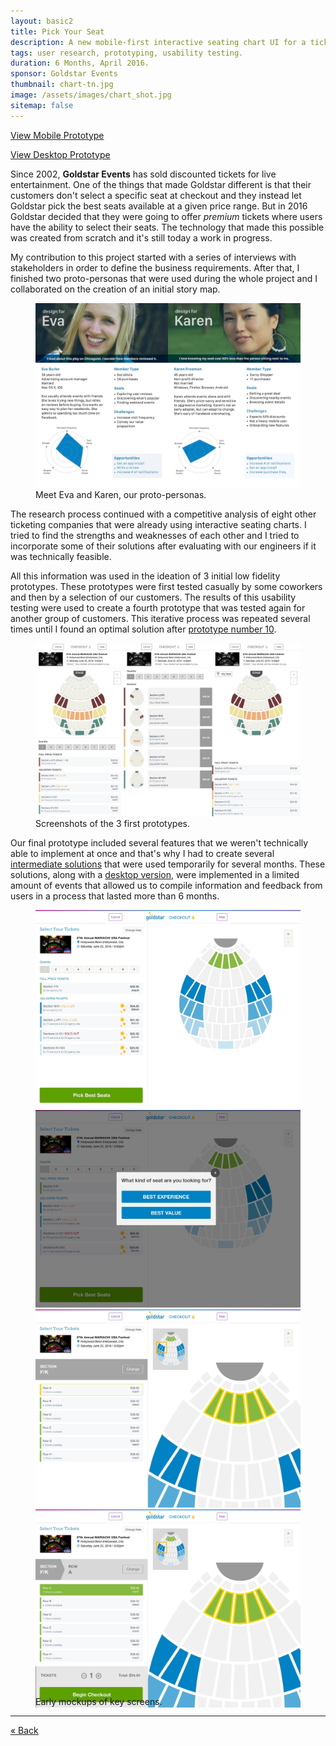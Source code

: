 ```yaml
---
layout: basic2
title: Pick Your Seat
description: A new mobile-first interactive seating chart UI for a ticketing company.
tags: user research, prototyping, usability testing.
duration: 6 Months, April 2016.
sponsor: Goldstar Events
thumbnail: chart-tn.jpg
image: /assets/images/chart_shot.jpg
sitemap: false
---
```

<script src="/assets/js/flickity.js"></script>

<a class="inline-flex items-center gap-2 text-sm no-underline justify-center bg-white/60 dark:bg-slate-800/90 ring-1 ring-slate-900/5 dark:ring-white/10 hover:ring-slate-900/20 dark:hover:ring-white/20 p-2 rounded transition duration-300 ease-in-out w-full" href="/assets/protos/seat-mobile-proto/index.html#/screens">View Mobile Prototype</a>

<a class="inline-flex items-center gap-2 text-sm no-underline justify-center bg-white/60 dark:bg-slate-800/90 ring-1 ring-slate-900/5 dark:ring-white/10 hover:ring-slate-900/20 dark:hover:ring-white/20 p-2 rounded transition duration-300 ease-in-out w-full" href="/assets/protos/seat-desktop-proto/index.html#/screens">View Desktop Prototype</a>

Since 2002, __Goldstar Events__ has sold discounted tickets for live entertainment. One of the things that made Goldstar different is that their customers don't select a specific seat at checkout and they instead let Goldstar pick the best seats available at a given price range. But in 2016 Goldstar decided that they were going to offer _premium_ tickets where users have the ability to select their seats. The technology that made this possible was created from scratch and it's still today a work in progress.

My contribution to this project started with a series of interviews with stakeholders in order to define the business requirements. After that, I finished two proto-personas that were used during the whole project and I collaborated on the creation of an initial story map.

<figure><img src="/assets/images/personas.jpg" alt="personas"><figcaption>Meet Eva and Karen, our proto-personas.</figcaption></figure>

The research process continued with a competitive analysis of eight other ticketing companies that were already using interactive seating charts. I tried to find the strengths and weaknesses of each other and I tried to incorporate some of their solutions after evaluating with our engineers if it was technically feasible.

All this information was used in the ideation of 3 initial low fidelity prototypes. These prototypes were first tested casually by some coworkers and then by a selection of our customers. The results of this usability testing were used to create a fourth prototype that was tested again for another group of customers. This iterative process was repeated several times until I found an optimal solution after <a href="/work/projects/protos/seat-mobile-proto/index.html#/screens">prototype number 10<a>.

<figure><img src="/assets/images/first_protos.jpg" alt="initial prototypes"><figcaption>Screenshots of the 3 first prototypes.</figcaption></figure>

Our final prototype included several features that we weren't technically able to implement at once and that's why I had to create several <a href="/work/projects/protos/seat-mobile-proto-temp/index.html#/screens">intermediate solutions</a> that were used temporarily for several months. These solutions, along with a <a href="/work/projects/protos/seat-desktop-proto/index.html#/screens">desktop version</a>, were implemented in a limited amount of events that allowed us to compile information and feedback from users in a process that lasted more than 6 months.

<figure>
  <div class="carousel" data-flickity='{ "imagesLoaded": true, "percentPosition": false }'>
    <img src="/assets/images/seat_desktop1.jpg" alt="mockup of the desktop version">
    <img src="/assets/images/seat_desktop2.jpg" alt="mockup of the desktop version">
    <img src="/assets/images/seat_desktop3.jpg" alt="mockup of the desktop version">
    <img src="/assets/images/seat_desktop4.jpg" alt="mockup of the desktop version">
  </div>
  <figcaption style="margin-top:-1.5em;">Early mockups of key screens.</figcaption>
</figure>

<hr>
<a class="px-5 text-sm no-underline justify-center bg-white/60 dark:bg-slate-800/90 ring-1 ring-slate-900/5 dark:ring-white/10 hover:ring-slate-900/20 dark:hover:ring-white/20 p-2 rounded-full transition duration-300 ease-in-out" href="/work/a288d20020c6de3a6926698a5b7f0a39adce6c79/index.html">« Back</a>